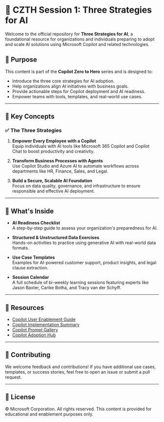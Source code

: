 # 📘 CZTH Session 1: Three Strategies for AI

Welcome to the official repository for **Three Strategies for AI**, a foundational resource for organizations and individuals preparing to adopt and scale AI solutions using Microsoft Copilot and related technologies.

## 🎯 Purpose

This content is part of the **Copilot Zero to Hero** series and is designed to:
- Introduce the three core strategies for AI adoption.
- Help organizations align AI initiatives with business goals.
- Provide actionable steps for Copilot deployment and AI readiness.
- Empower teams with tools, templates, and real-world use cases.

---

## 🧠 Key Concepts
### ✅ The Three Strategies
1. **Empower Every Employee with a Copilot**  
   Equip individuals with AI tools like Microsoft 365 Copilot and Copilot Chat to boost productivity and creativity.

2. **Transform Business Processes with Agents**  
   Use Copilot Studio and Azure AI to automate workflows across departments like HR, Finance, Sales, and Legal.

3. **Build a Secure, Scalable AI Foundation**  
   Focus on data quality, governance, and infrastructure to ensure responsible and effective AI deployment.

---

## 🧰 What's Inside

- **AI Readiness Checklist**  
  A step-by-step guide to assess your organization's preparedness for AI.

- **Structured & Unstructured Data Exercises**  
  Hands-on activities to practice using generative AI with real-world data formats.

- **Use Case Templates**  
  Examples for AI-powered customer support, product insights, and legal clause extraction.

- **Session Calendar**  
  A full schedule of bi-weekly learning sessions featuring experts like Jason Baxter, Carike Botha, and Tracy van der Schyff.

---

## 📎 Resources

- [Copilot User Enablement Guide](https://aka.ms/Copilot/UserEnablementGuide)  
- [Copilot Implementation Summary](https://aka.ms/Copilot/ImplementationSummaryGuide)  
- [Copilot Prompt Gallery](https://aka.ms/copilotlab)  
- [Copilot Adoption Hub](https://aka.ms/CopilotAdoptionHub)

---

## 🤝 Contributing
We welcome feedback and contributions! If you have additional use cases, templates, or success stories, feel free to open an issue or submit a pull request.

---

## 📜 License

© Microsoft Corporation. All rights reserved. This content is provided for educational and enablement purposes only.


